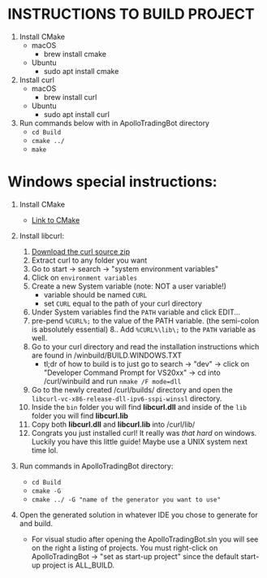 # INSTRUCTIONS TO BUILD PROJECT

1. Install CMake
    * macOS
        * brew install cmake
    * Ubuntu
        * sudo apt install cmake
2. Install curl
    * macOS
        * brew install curl
    * Ubuntu
        * sudo apt install curl
3. Run commands below with in ApolloTradingBot directory
    * `cd Build`
    * `cmake ../`
    * `make`
    
# Windows special instructions:

1. Install CMake
   * [Link to CMake](https://cmake.org/download/)
   
2. Install libcurl:
      1. [Download the curl source zip](https://curl.haxx.se/download.html)
      2. Extract curl to any folder you want
      3. Go to start -> search -> "system environment variables"
      4. Click on `environment variables`
      5. Create a new System variable (note: NOT a user variable!)
         * variable should be named `CURL`
         * set `CURL` equal to the path of your curl directory
      6. Under System variables find the `PATH` variable and click EDIT...
      7. pre-pend `%CURL%;` to the value of the PATH variable. (the semi-colon is absolutely essential)
      8.. Add `%CURL%\lib\;` to the `PATH` variable as well.
      9. Go to your curl directory and read the installation instructions which are found in /winbuild/BUILD.WINDOWS.TXT
         * tl;dr of how to build is to just go to search -> "dev" -> click on "Developer Command Prompt for VS20xx" -> cd into /curl/winbuild and run `nmake /F mode=dll`
      10. Go to the newly created /curl/builds/ directory and open the `libcurl-vc-x86-release-dll-ipv6-sspi-winssl` directory.
      11. Inside the `bin` folder you will find **libcurl.dll** and inside of the `lib` folder you will find **libcurl.lib** 
      12. Copy both **libcurl.dll** and **libcurl.lib** into /curl/lib/
      13. Congrats you just installed curl! It really was *that hard* on windows. Luckily you have this little guide! Maybe use a UNIX system next time lol.

3. Run commands in ApolloTradingBot directory:
   * `cd Build`
   * `cmake -G`
   * `cmake ../ -G "name of the generator you want to use"`

4. Open the generated solution in whatever IDE you chose to generate for and build.
   * For visual studio after opening the ApolloTradingBot.sln you will see on the right a listing of projects. You must right-click on ApolloTradingBot -> "set as start-up project" since the default start-up project is ALL_BUILD.
